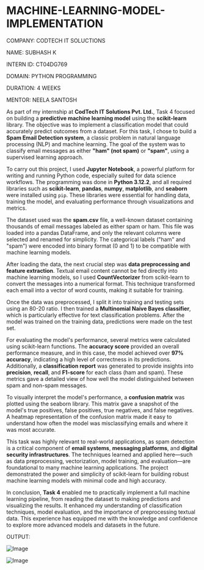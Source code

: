 # MACHINE-LEARNING-MODEL-IMPLEMENTATION

COMPANY: CODTECH IT SOLUCTIONS

NAME: SUBHASH K

INTERN ID: CT04DG769

DOMAIN: PYTHON PROGRAMMING

DURATION: 4 WEEKS

MENTOR: NEELA SANTOSH


As part of my internship at **CodTech IT Solutions Pvt. Ltd.**, Task 4 focused on building a **predictive machine learning model** using the **scikit-learn** library. The objective was to implement a classification model that could accurately predict outcomes from a dataset. For this task, I chose to build a **Spam Email Detection system**, a classic problem in natural language processing (NLP) and machine learning. The goal of the system was to classify email messages as either **"ham" (not spam)** or **"spam"**, using a supervised learning approach.

To carry out this project, I used **Jupyter Notebook**, a powerful platform for writing and running Python code, especially suited for data science workflows. The programming was done in **Python 3.12.2**, and all required libraries such as **scikit-learn**, **pandas**, **numpy**, **matplotlib**, and **seaborn** were installed using `pip`. These libraries were essential for handling data, training the model, and evaluating performance through visualizations and metrics.

The dataset used was the **spam.csv** file, a well-known dataset containing thousands of email messages labeled as either spam or ham. This file was loaded into a pandas DataFrame, and only the relevant columns were selected and renamed for simplicity. The categorical labels ("ham" and "spam") were encoded into binary format (0 and 1) to be compatible with machine learning models.

After loading the data, the next crucial step was **data preprocessing and feature extraction**. Textual email content cannot be fed directly into machine learning models, so I used **CountVectorizer** from scikit-learn to convert the messages into a numerical format. This technique transformed each email into a vector of word counts, making it suitable for training.

Once the data was preprocessed, I split it into training and testing sets using an 80-20 ratio. I then trained a **Multinomial Naive Bayes classifier**, which is particularly effective for text classification problems. After the model was trained on the training data, predictions were made on the test set.

For evaluating the model's performance, several metrics were calculated using scikit-learn functions. The **accuracy score** provided an overall performance measure, and in this case, the model achieved over **97% accuracy**, indicating a high level of correctness in its predictions. Additionally, a **classification report** was generated to provide insights into **precision**, **recall**, and **F1-score** for each class (ham and spam). These metrics gave a detailed view of how well the model distinguished between spam and non-spam messages.

To visually interpret the model's performance, a **confusion matrix** was plotted using the seaborn library. This matrix gave a snapshot of the model's true positives, false positives, true negatives, and false negatives. A heatmap representation of the confusion matrix made it easy to understand how often the model was misclassifying emails and where it was most accurate.

This task was highly relevant to real-world applications, as spam detection is a critical component of **email systems**, **messaging platforms**, and **digital security infrastructures**. The techniques learned and applied here—such as data preprocessing, vectorization, model training, and evaluation—are foundational to many machine learning applications. The project demonstrated the power and simplicity of scikit-learn for building robust machine learning models with minimal code and high accuracy.

In conclusion, **Task 4** enabled me to practically implement a full machine learning pipeline, from reading the dataset to making predictions and visualizing the results. It enhanced my understanding of classification techniques, model evaluation, and the importance of preprocessing textual data. This experience has equipped me with the knowledge and confidence to explore more advanced models and datasets in the future.

OUTPUT:

![Image](https://github.com/user-attachments/assets/1229da23-cd18-4da0-a84b-00762fc560a4)

![Image](https://github.com/user-attachments/assets/7d34100e-9a15-4687-bead-5a37f0780596)
